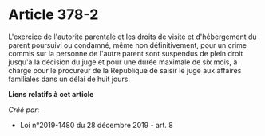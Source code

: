 # Article 378-2

L'exercice de l'autorité parentale et les droits de visite et d'hébergement du parent poursuivi ou condamné, même non
définitivement, pour un crime commis sur la personne de l'autre parent sont suspendus de plein droit jusqu'à la décision du
juge et pour une durée maximale de six mois, à charge pour le procureur de la République de saisir le juge aux affaires
familiales dans un délai de huit jours.

**Liens relatifs à cet article**

_Créé par_:

  - Loi n°2019-1480 du 28 décembre 2019 - art. 8
